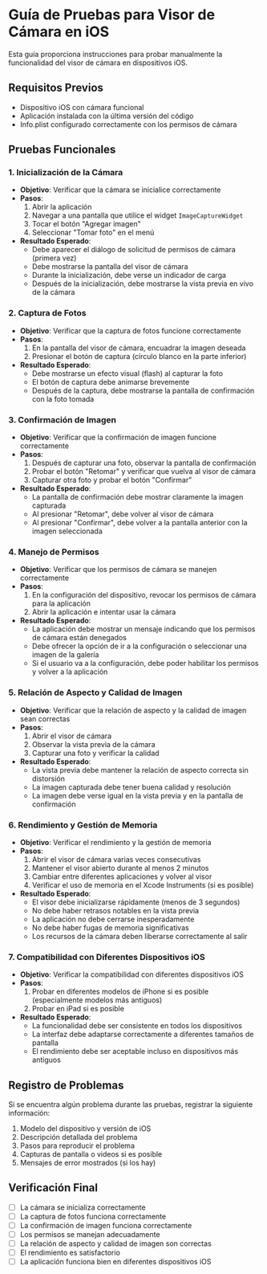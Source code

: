 # Guía de Pruebas para Visor de Cámara en iOS

Esta guía proporciona instrucciones para probar manualmente la funcionalidad del visor de cámara en dispositivos iOS.

## Requisitos Previos

- Dispositivo iOS con cámara funcional
- Aplicación instalada con la última versión del código
- Info.plist configurado correctamente con los permisos de cámara

## Pruebas Funcionales

### 1. Inicialización de la Cámara

- **Objetivo**: Verificar que la cámara se inicialice correctamente
- **Pasos**:
  1. Abrir la aplicación
  2. Navegar a una pantalla que utilice el widget `ImageCaptureWidget`
  3. Tocar el botón "Agregar imagen"
  4. Seleccionar "Tomar foto" en el menú
- **Resultado Esperado**:
  - Debe aparecer el diálogo de solicitud de permisos de cámara (primera vez)
  - Debe mostrarse la pantalla del visor de cámara
  - Durante la inicialización, debe verse un indicador de carga
  - Después de la inicialización, debe mostrarse la vista previa en vivo de la cámara

### 2. Captura de Fotos

- **Objetivo**: Verificar que la captura de fotos funcione correctamente
- **Pasos**:
  1. En la pantalla del visor de cámara, encuadrar la imagen deseada
  2. Presionar el botón de captura (círculo blanco en la parte inferior)
- **Resultado Esperado**:
  - Debe mostrarse un efecto visual (flash) al capturar la foto
  - El botón de captura debe animarse brevemente
  - Después de la captura, debe mostrarse la pantalla de confirmación con la foto tomada

### 3. Confirmación de Imagen

- **Objetivo**: Verificar que la confirmación de imagen funcione correctamente
- **Pasos**:
  1. Después de capturar una foto, observar la pantalla de confirmación
  2. Probar el botón "Retomar" y verificar que vuelva al visor de cámara
  3. Capturar otra foto y probar el botón "Confirmar"
- **Resultado Esperado**:
  - La pantalla de confirmación debe mostrar claramente la imagen capturada
  - Al presionar "Retomar", debe volver al visor de cámara
  - Al presionar "Confirmar", debe volver a la pantalla anterior con la imagen seleccionada

### 4. Manejo de Permisos

- **Objetivo**: Verificar que los permisos de cámara se manejen correctamente
- **Pasos**:
  1. En la configuración del dispositivo, revocar los permisos de cámara para la aplicación
  2. Abrir la aplicación e intentar usar la cámara
- **Resultado Esperado**:
  - La aplicación debe mostrar un mensaje indicando que los permisos de cámara están denegados
  - Debe ofrecer la opción de ir a la configuración o seleccionar una imagen de la galería
  - Si el usuario va a la configuración, debe poder habilitar los permisos y volver a la aplicación

### 5. Relación de Aspecto y Calidad de Imagen

- **Objetivo**: Verificar que la relación de aspecto y la calidad de imagen sean correctas
- **Pasos**:
  1. Abrir el visor de cámara
  2. Observar la vista previa de la cámara
  3. Capturar una foto y verificar la calidad
- **Resultado Esperado**:
  - La vista previa debe mantener la relación de aspecto correcta sin distorsión
  - La imagen capturada debe tener buena calidad y resolución
  - La imagen debe verse igual en la vista previa y en la pantalla de confirmación

### 6. Rendimiento y Gestión de Memoria

- **Objetivo**: Verificar el rendimiento y la gestión de memoria
- **Pasos**:
  1. Abrir el visor de cámara varias veces consecutivas
  2. Mantener el visor abierto durante al menos 2 minutos
  3. Cambiar entre diferentes aplicaciones y volver al visor
  4. Verificar el uso de memoria en el Xcode Instruments (si es posible)
- **Resultado Esperado**:
  - El visor debe inicializarse rápidamente (menos de 3 segundos)
  - No debe haber retrasos notables en la vista previa
  - La aplicación no debe cerrarse inesperadamente
  - No debe haber fugas de memoria significativas
  - Los recursos de la cámara deben liberarse correctamente al salir

### 7. Compatibilidad con Diferentes Dispositivos iOS

- **Objetivo**: Verificar la compatibilidad con diferentes dispositivos iOS
- **Pasos**:
  1. Probar en diferentes modelos de iPhone si es posible (especialmente modelos más antiguos)
  2. Probar en iPad si es posible
- **Resultado Esperado**:
  - La funcionalidad debe ser consistente en todos los dispositivos
  - La interfaz debe adaptarse correctamente a diferentes tamaños de pantalla
  - El rendimiento debe ser aceptable incluso en dispositivos más antiguos

## Registro de Problemas

Si se encuentra algún problema durante las pruebas, registrar la siguiente información:

1. Modelo del dispositivo y versión de iOS
2. Descripción detallada del problema
3. Pasos para reproducir el problema
4. Capturas de pantalla o videos si es posible
5. Mensajes de error mostrados (si los hay)

## Verificación Final

- [ ] La cámara se inicializa correctamente
- [ ] La captura de fotos funciona correctamente
- [ ] La confirmación de imagen funciona correctamente
- [ ] Los permisos se manejan adecuadamente
- [ ] La relación de aspecto y calidad de imagen son correctas
- [ ] El rendimiento es satisfactorio
- [ ] La aplicación funciona bien en diferentes dispositivos iOS